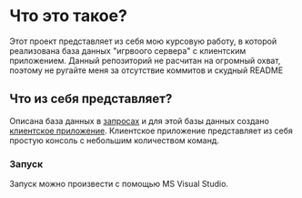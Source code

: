 # Что это такое?
Этот проект представляет из себя мою курсовую работу, в которой реализована база данных "игрвоого сервера" с клиентским приложением.
Данный репозиторий не расчитан на огромный охват, поэтому не ругайте меня за отсутствие коммитов и скудный README

## Что из себя представляет?
Описана база данных в [запросах](./Запросы) и для этой базы данных создано [клиентское приложение](./ClientConole). Клиентское приложение представляет из себя простую консоль с небольшим количеством команд.

### Запуск
Запуск можно произвести с помощью MS Visual Studio.
